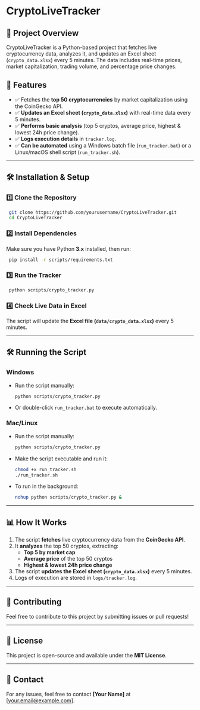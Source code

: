 # CryptoLiveTracker

## 📌 Project Overview
CryptoLiveTracker is a Python-based project that fetches live cryptocurrency data, analyzes it, and updates an Excel sheet (`crypto_data.xlsx`) every 5 minutes. The data includes real-time prices, market capitalization, trading volume, and percentage price changes.

## 🚀 Features
- ✅ Fetches the **top 50 cryptocurrencies** by market capitalization using the CoinGecko API.
- ✅ **Updates an Excel sheet (`crypto_data.xlsx`)** with real-time data every 5 minutes.
- ✅ **Performs basic analysis** (top 5 cryptos, average price, highest & lowest 24h price change).
- ✅ **Logs execution details** in `tracker.log`.
- ✅ **Can be automated** using a Windows batch file (`run_tracker.bat`) or a Linux/macOS shell script (`run_tracker.sh`).

---

## 🛠 Installation & Setup

### **1️⃣ Clone the Repository**
```sh
 git clone https://github.com/yourusername/CryptoLiveTracker.git
 cd CryptoLiveTracker
```

### **2️⃣ Install Dependencies**
Make sure you have Python **3.x** installed, then run:
```sh
 pip install -r scripts/requirements.txt
```

### **3️⃣ Run the Tracker**
```sh
 python scripts/crypto_tracker.py
```

### **4️⃣ Check Live Data in Excel**
The script will update the **Excel file (`data/crypto_data.xlsx`)** every 5 minutes.

---

## 🛠 Running the Script

### **Windows**
- Run the script manually:
  ```sh
  python scripts/crypto_tracker.py
  ```
- Or double-click `run_tracker.bat` to execute automatically.

### **Mac/Linux**
- Run the script manually:
  ```sh
  python scripts/crypto_tracker.py
  ```
- Make the script executable and run it:
  ```sh
  chmod +x run_tracker.sh
  ./run_tracker.sh
  ```
- To run in the background:
  ```sh
  nohup python scripts/crypto_tracker.py &
  ```

---

## 📊 How It Works
1. The script **fetches** live cryptocurrency data from the **CoinGecko API**.
2. It **analyzes** the top 50 cryptos, extracting:
   - **Top 5 by market cap**
   - **Average price** of the top 50 cryptos
   - **Highest & lowest 24h price change**
3. The script **updates the Excel sheet (`crypto_data.xlsx`)** every 5 minutes.
4. Logs of execution are stored in `logs/tracker.log`.

---

## 🤝 Contributing
Feel free to contribute to this project by submitting issues or pull requests!

---

## 📜 License
This project is open-source and available under the **MIT License**.

---

## 📧 Contact
For any issues, feel free to contact **[Your Name]** at [your.email@example.com].

